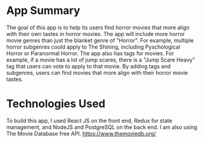 
# App Summary
The goal of this app is to help its users find horror movies that more align with their own tastes in horror movies. The app will include more horror movie genres than just the blanket genre of "Horror". For example, multiple horror subgenres could apply to The Shining, including Pyschological Horror or Paranormal Horror. The app also has tags for movies. For example, if a movie has a lot of jump scares, there is a "Jump Scare Heavy" tag that users can vote to apply to that movie. By adding tags and subgenres, users can find movies that more align with their horror movie tastes.

# Technologies Used
To build this app, I used React JS on the front end, Redux for state management, and NodeJS and PostgreSQL on the back end. I am also using The Movie Database free API. https://www.themoviedb.org/